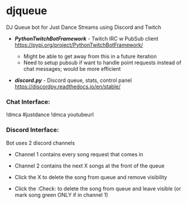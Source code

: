 # djqueue
DJ Queue bot for Just Dance Streams using Discord and Twitch

- ***PythonTwitchBotFramework*** - Twitch IRC w PubSub client  https://pypi.org/project/PythonTwitchBotFramework/
  - Might be able to get away from this in a future iteration
  - Need to setup pubsub if want to handle point requests instead of chat messages; would be more efficient

- ***discord.py*** - Discord queue, stats, control panel https://discordpy.readthedocs.io/en/stable/ 


### Chat Interface:

!dmca #justdance
!dmca youtubeurl

### Discord Interface:

Bot uses 2 discord channels
- Channel 1 contains every song request that comes in
- Channel 2 contains the next X songs at the front of the queue

- Click the X to delete the song from queue and remove visibility
- Click the :Check: to delete the song from queue and leave visible (or mark song green ONLY if in channel 1)
